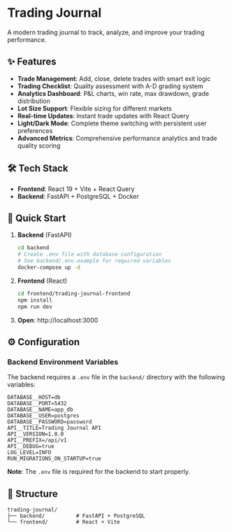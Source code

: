 # Trading Journal

A modern trading journal to track, analyze, and improve your trading performance.

## ✨ Features

- **Trade Management**: Add, close, delete trades with smart exit logic
- **Trading Checklist**: Quality assessment with A-D grading system
- **Analytics Dashboard**: P&L charts, win rate, max drawdown, grade distribution
- **Lot Size Support**: Flexible sizing for different markets
- **Real-time Updates**: Instant trade updates with React Query
- **Light/Dark Mode**: Complete theme switching with persistent user preferences
- **Advanced Metrics**: Comprehensive performance analytics and trade quality scoring

## 🛠️ Tech Stack

- **Frontend**: React 19 + Vite + React Query
- **Backend**: FastAPI + PostgreSQL + Docker

## 🚀 Quick Start

1. **Backend** (FastAPI)

   ```bash
   cd backend
   # Create .env file with database configuration
   # See backend/.env.example for required variables
   docker-compose up -d
   ```

2. **Frontend** (React)

   ```bash
   cd frontend/trading-journal-frontend
   npm install
   npm run dev
   ```

3. **Open**: http://localhost:3000

## ⚙️ Configuration

### Backend Environment Variables

The backend requires a `.env` file in the `backend/` directory with the following variables:

```env
DATABASE__HOST=db
DATABASE__PORT=5432
DATABASE__NAME=app_db
DATABASE__USER=postgres
DATABASE__PASSWORD=password
API__TITLE=Trading Journal API
API__VERSION=1.0.0
API__PREFIX=/api/v1
API__DEBUG=true
LOG_LEVEL=INFO
RUN_MIGRATIONS_ON_STARTUP=true
```

**Note**: The `.env` file is required for the backend to start properly.

## 📁 Structure

```
trading-journal/
├── backend/          # FastAPI + PostgreSQL
└── frontend/         # React + Vite
```

